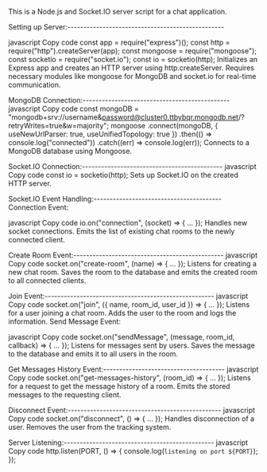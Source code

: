 This is a Node.js and Socket.IO server script for a chat application. 

Setting up Server:-------------------------------------------------

javascript
Copy code
const app = require("express")();
const http = require("http").createServer(app);
const mongoose = require("mongoose");
const socketio = require("socket.io");
const io = socketio(http);
Initializes an Express app and creates an HTTP server using http.createServer.
Requires necessary modules like mongoose for MongoDB and socket.io for real-time communication.

MongoDB Connection:----------------------------------------------
javascript
Copy code
const mongoDB = "mongodb+srv://username&password@cluster0.ttbybqr.mongodb.net/?retryWrites=true&w=majority";
mongoose
  .connect(mongoDB, { useNewUrlParser: true, useUnifiedTopology: true })
  .then(() => console.log("connected"))
  .catch((err) => console.log(err));
Connects to a MongoDB database using Mongoose.

Socket.IO Connection:--------------------------------------------
javascript
Copy code
const io = socketio(http);
Sets up Socket.IO on the created HTTP server.

Socket.IO Event Handling:----------------------------------------
Connection Event:

javascript
Copy code
io.on("connection", (socket) => { ... });
Handles new socket connections.
Emits the list of existing chat rooms to the newly connected client.

Create Room Event:-----------------------------------------------
javascript
Copy code
socket.on("create-room", (name) => { ... });
Listens for creating a new chat room.
Saves the room to the database and emits the created room to all connected clients.

Join Event:-----------------------------------------------------
javascript
Copy code
socket.on("join", ({ name, room_id, user_id }) => { ... });
Listens for a user joining a chat room.
Adds the user to the room and logs the information.
Send Message Event:

javascript
Copy code
socket.on("sendMessage", (message, room_id, callback) => { ... });
Listens for messages sent by users.
Saves the message to the database and emits it to all users in the room.

Get Messages History Event:--------------------------------------
javascript
Copy code
socket.on("get-messages-history", (room_id) => { ... });
Listens for a request to get the message history of a room.
Emits the stored messages to the requesting client.

Disconnect Event:------------------------------------------------
javascript
Copy code
socket.on("disconnect", () => { ... });
Handles disconnection of a user.
Removes the user from the tracking system.

Server Listening:-----------------------------------------------
javascript
Copy code
http.listen(PORT, () => {
  console.log(`listening on port ${PORT}`);
});
